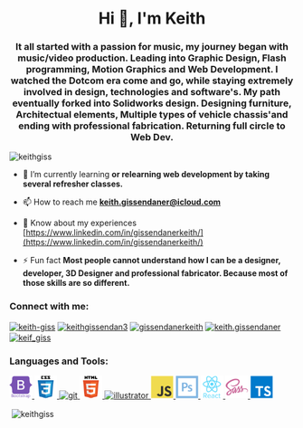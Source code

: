 <h1 align="center">Hi 👋, I'm Keith</h1>
<h3 align="center">It all started with a passion for music, my journey began with music/video production. Leading into Graphic Design, Flash programming, Motion Graphics and Web Development. I watched the Dotcom era come and go, while staying extremely involved in design, technologies and software's. My path eventually forked into Solidworks design. Designing furniture, Architectual elements, Multiple types of vehicle chassis'and ending with professional fabrication. Returning full circle to Web Dev.</h3>

<p align="left"> <img src="https://komarev.com/ghpvc/?username=keithgiss&label=Profile%20views&color=0e75b6&style=flat" alt="keithgiss" /> </p>

- 🌱 I’m currently learning **or relearning web development by taking several refresher classes.**

- 📫 How to reach me **keith.gissendaner@icloud.com**

- 📄 Know about my experiences [https://www.linkedin.com/in/gissendanerkeith/](https://www.linkedin.com/in/gissendanerkeith/)

- ⚡ Fun fact **Most people cannot understand how I can be a designer, developer, 3D Designer and professional fabricator. Because most of those skills are so different.**

<h3 align="left">Connect with me:</h3>
<p align="left">
<a href="https://codepen.io/keith-giss" target="blank"><img align="center" src="https://raw.githubusercontent.com/rahuldkjain/github-profile-readme-generator/master/src/images/icons/Social/codepen.svg" alt="keith-giss" height="30" width="40" /></a>
<a href="https://twitter.com/keithgissendan3" target="blank"><img align="center" src="https://raw.githubusercontent.com/rahuldkjain/github-profile-readme-generator/master/src/images/icons/Social/twitter.svg" alt="keithgissendan3" height="30" width="40" /></a>
<a href="https://linkedin.com/in/gissendanerkeith" target="blank"><img align="center" src="https://raw.githubusercontent.com/rahuldkjain/github-profile-readme-generator/master/src/images/icons/Social/linked-in-alt.svg" alt="gissendanerkeith" height="30" width="40" /></a>
<a href="https://fb.com/keith.gissendaner" target="blank"><img align="center" src="https://raw.githubusercontent.com/rahuldkjain/github-profile-readme-generator/master/src/images/icons/Social/facebook.svg" alt="keith.gissendaner" height="30" width="40" /></a>
<a href="https://instagram.com/keif_giss" target="blank"><img align="center" src="https://raw.githubusercontent.com/rahuldkjain/github-profile-readme-generator/master/src/images/icons/Social/instagram.svg" alt="keif_giss" height="30" width="40" /></a>
</p>

<h3 align="left">Languages and Tools:</h3>
<p align="left"><a href="https://getbootstrap.com" target="_blank"> <img src="https://raw.githubusercontent.com/devicons/devicon/master/icons/bootstrap/bootstrap-plain-wordmark.svg" alt="bootstrap" width="40" height="40"/> </a> <a href="https://www.w3schools.com/css/" target="_blank"> <img src="https://raw.githubusercontent.com/devicons/devicon/master/icons/css3/css3-original-wordmark.svg" alt="css3" width="40" height="40"/> </a> <a href="https://git-scm.com/" target="_blank"> <img src="https://www.vectorlogo.zone/logos/git-scm/git-scm-icon.svg" alt="git" width="40" height="40"/> </a> <a href="https://www.w3.org/html/" target="_blank"> <img src="https://raw.githubusercontent.com/devicons/devicon/master/icons/html5/html5-original-wordmark.svg" alt="html5" width="40" height="40"/> </a> <a href="https://www.adobe.com/in/products/illustrator.html" target="_blank"> <img src="https://www.vectorlogo.zone/logos/adobe_illustrator/adobe_illustrator-icon.svg" alt="illustrator" width="40" height="40"/> </a> <a href="https://developer.mozilla.org/en-US/docs/Web/JavaScript" target="_blank"> <img src="https://raw.githubusercontent.com/devicons/devicon/master/icons/javascript/javascript-original.svg" alt="javascript" width="40" height="40"/> </a> <a href="https://www.photoshop.com/en" target="_blank"> <img src="https://raw.githubusercontent.com/devicons/devicon/master/icons/photoshop/photoshop-line.svg" alt="photoshop" width="40" height="40"/> </a> <a href="https://reactjs.org/" target="_blank"> <img src="https://raw.githubusercontent.com/devicons/devicon/master/icons/react/react-original-wordmark.svg" alt="react" width="40" height="40"/> </a> <a href="https://sass-lang.com" target="_blank"> <img src="https://raw.githubusercontent.com/devicons/devicon/master/icons/sass/sass-original.svg" alt="sass" width="40" height="40"/> </a> <a href="https://www.typescriptlang.org/" target="_blank"> <img src="https://raw.githubusercontent.com/devicons/devicon/master/icons/typescript/typescript-original.svg" alt="typescript" width="40" height="40"/> </a> </p>


<p>&nbsp;<img align="center" src="https://github-readme-stats.vercel.app/api?username=keithgiss&show_icons=true&locale=en" alt="keithgiss" /></p>

